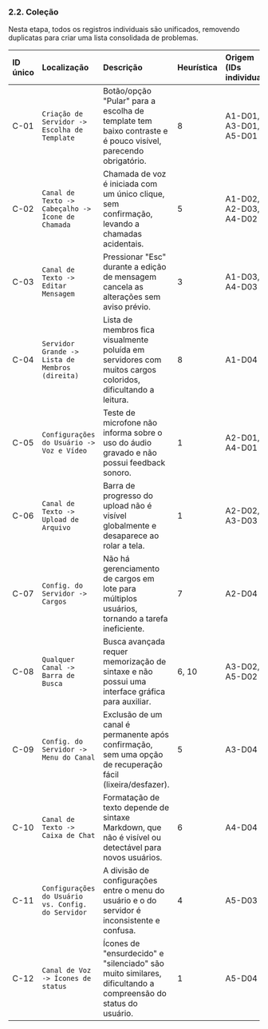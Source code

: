 ### 2.2. Coleção
Nesta etapa, todos os registros individuais são unificados, removendo duplicatas para criar uma lista consolidada de problemas.

| ID único | Localização                                  | Descrição                                                                                                    | Heurística              | Origem (IDs individuais)        | Único/Repetido |
| :------- | :------------------------------------------- | :----------------------------------------------------------------------------------------------------------- | :---------------------- | :------------------------------ | :------------- |
| C-01     | `Criação de Servidor -> Escolha de Template`   | Botão/opção "Pular" para a escolha de template tem baixo contraste e é pouco visível, parecendo obrigatório.     | 8                       | A1-D01, A3-D01, A5-D01          | Repetido       |
| C-02     | `Canal de Texto -> Cabeçalho -> Ícone de Chamada` | Chamada de voz é iniciada com um único clique, sem confirmação, levando a chamadas acidentais.                  | 5                       | A1-D02, A2-D03, A4-D02          | Repetido       |
| C-03     | `Canal de Texto -> Editar Mensagem`            | Pressionar "Esc" durante a edição de mensagem cancela as alterações sem aviso prévio.                          | 3                       | A1-D03, A4-D03                  | Repetido       |
| C-04     | `Servidor Grande -> Lista de Membros (direita)` | Lista de membros fica visualmente poluída em servidores com muitos cargos coloridos, dificultando a leitura.  | 8                       | A1-D04                          | Único          |
| C-05     | `Configurações do Usuário -> Voz e Vídeo`      | Teste de microfone não informa sobre o uso do áudio gravado e não possui feedback sonoro.                      | 1                       | A2-D01, A4-D01                  | Repetido       |
| C-06     | `Canal de Texto -> Upload de Arquivo`          | Barra de progresso do upload não é visível globalmente e desaparece ao rolar a tela.                            | 1                       | A2-D02, A3-D03                  | Repetido       |
| C-07     | `Config. do Servidor -> Cargos`                | Não há gerenciamento de cargos em lote para múltiplos usuários, tornando a tarefa ineficiente.                  | 7                       | A2-D04                          | Único          |
| C-08     | `Qualquer Canal -> Barra de Busca`             | Busca avançada requer memorização de sintaxe e não possui uma interface gráfica para auxiliar.                 | 6, 10                   | A3-D02, A5-D02                  | Repetido       |
| C-09     | `Config. do Servidor -> Menu do Canal`         | Exclusão de um canal é permanente após confirmação, sem uma opção de recuperação fácil (lixeira/desfazer).    | 5                       | A3-D04                          | Único          |
| C-10     | `Canal de Texto -> Caixa de Chat`              | Formatação de texto depende de sintaxe Markdown, que não é visível ou detectável para novos usuários.           | 6                       | A4-D04                          | Único          |
| C-11     | `Configurações do Usuário vs. Config. do Servidor` | A divisão de configurações entre o menu do usuário e o do servidor é inconsistente e confusa.                  | 4                       | A5-D03                          | Único          |
| C-12     | `Canal de Voz -> Ícones de status`             | Ícones de "ensurdecido" e "silenciado" são muito similares, dificultando a compreensão do status do usuário.   | 1                       | A5-D04                          | Único          |

